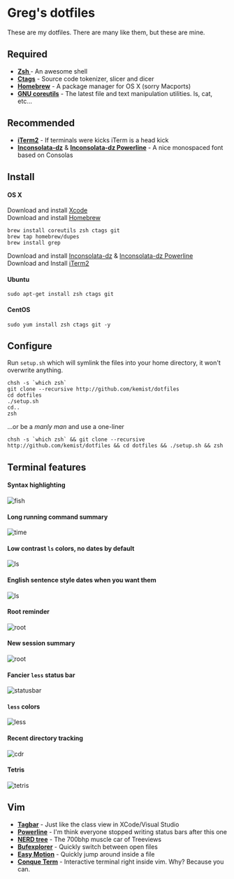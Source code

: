 Greg's dotfiles 
===============

These are my dotfiles. There are many like them, but these are mine.

Required
--------

* **[Zsh ](http://www.zsh.org/)** - An awesome shell 
* **[Ctags](http://ctags.sourceforge.net/)** - Source code tokenizer, slicer and dicer
* **[Homebrew](http://mxcl.github.com/homebrew/)** - A package manager for OS X (sorry Macports)
* **[GNU coreutils](http://www.gnu.org/software/coreutils/)** - The latest file and text manipulation utilities. ls, cat, etc…

Recommended
-----------

* **[iTerm2](http://www.iterm2.com)** - If terminals were kicks iTerm is a head kick
* **[Inconsolata-dz](http://media.nodnod.net/Inconsolata-dz.otf.zip)** & **[Inconsolata-dz Powerline](https://gist.github.com/raw/1595572/51bdd743cc1cc551c49457fe1503061b9404183f/Inconsolata-dz-Powerline.otf)** - A nice monospaced font based on Consolas

Install
-------
#### OS X
	
Download and install [Xcode](https://itunes.apple.com/us/app/xcode/id497799835?ls=1&mt=12)  
Download and install [Homebrew](http://mxcl.github.com/homebrew/)

	brew install coreutils zsh ctags git
	brew tap homebrew/dupes
	brew install grep

Download and install [Inconsolata-dz](http://media.nodnod.net/Inconsolata-dz.otf.zip) & [Inconsolata-dz Powerline](https://gist.github.com/raw/1595572/51bdd743cc1cc551c49457fe1503061b9404183f/Inconsolata-dz-Powerline.otf)  
Download and Install [iTerm2](http://www.iterm2.com/#/section/home)

#### Ubuntu

	sudo apt-get install zsh ctags git    

#### CentOS

	sudo yum install zsh ctags git -y

Configure
---------

Run `setup.sh` which will symlink the files into your home directory, it won't overwrite anything.

	chsh -s `which zsh`
	git clone --recursive http://github.com/kemist/dotfiles
	cd dotfiles
	./setup.sh
	cd..
	zsh

...or be a *manly man* and use a one-liner

	chsh -s `which zsh` && git clone --recursive http://github.com/kemist/dotfiles && cd dotfiles && ./setup.sh && zsh

Terminal features
-----------------

#### Syntax highlighting

![fish](http://23.21.137.87/static/fish.png)

#### Long running command summary

![time](http://23.21.137.87/static/time.png)

#### Low contrast `ls` colors, no dates by default
	
![ls](http://23.21.137.87/static/ls.png)	

#### English sentence style dates when you want them
	
![ls](http://23.21.137.87/static/lsd.png)

#### Root reminder

![root](http://23.21.137.87/static/root.png)

#### New session summary 

![root](http://23.21.137.87/static/newshell.png)

#### Fancier `less` status bar

![statusbar](http://23.21.137.87/static//lessstatusbar.png)

#### `less` colors

![less](http://23.21.137.87/static/lesscolors.png)

#### Recent directory tracking

![cdr](http://23.21.137.87/static//cdr.png)

#### Tetris

![tetris](http://23.21.137.87/static//tetris.png)

Vim
---

* **[Tagbar](http://majutsushi.github.com/tagbar/)** - Just like the class view in XCode/Visual Studio
* **[Powerline](https://github.com/Lokaltog/vim-powerline)** - I'm think everyone stopped writing status bars after this one
* **[NERD tree](https://github.com/scrooloose/nerdtree)** - The 700bhp muscle car of Treeviews
* **[Bufexplorer](http://www.vim.org/scripts/script.php?script_id=42)** - Quickly switch between open files
* **[Easy Motion](https://github.com/Lokaltog/vim-easymotion#readme)** - Quickly jump around inside a file
* **[Conque Term](https://code.google.com/p/conque/)** - Interactive terminal right inside vim. Why? Because you can.

    

